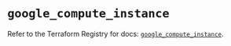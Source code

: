 # `google_compute_instance`

Refer to the Terraform Registry for docs: [`google_compute_instance`](https://registry.terraform.io/providers/hashicorp/google/6.9.0/docs/resources/compute_instance).
